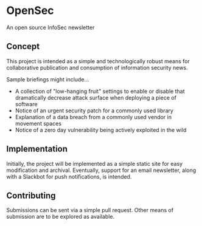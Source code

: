 # OpenSec

An open source InfoSec newsletter

## Concept

This project is intended as a simple and technologically robust means for collaborative publication and consumption of information security news.

Sample briefings might include...

- A collection of "low-hanging fruit" settings to enable or disable that dramatically decrease attack surface when deploying a piece of software
- Notice of an urgent security patch for a commonly used library
- Explanation of a data breach from a commonly used vendor in movement spaces
- Notice of a zero day vulnerability being actively exploited in the wild

## Implementation

Initially, the project will be implemented as a simple static site for easy modification and archival. Eventually, support for an email newsletter, along with a Slackbot for push notifications, is intended.

## Contributing

Submissions can be sent via a simple pull request. Other means of submission are to be explored as available.